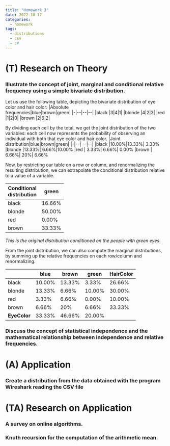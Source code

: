 ```yaml
---
title: "Homework 3"
date: 2022-10-17
categories:
  - homework
tags:
  - distributions
  - csv
  - c#
---
```


# (T) Research on Theory
### Illustrate the concept of joint, marginal and conditional relative frequency using a simple bivariate distribution.

Let us use the following table, depicting the bivariate distribution of eye color and hair color:
|Absolute<br>frequencies|blue|brown|green|
|-|--|--|--|
|black  |3|4|1|
|blonde |4|2|3|
|red    |1|2|0|
|brown  |2|6|2|

By dividing each cell by the total, we get the joint distribution of the two variables: each cell now represents the probability of observing an individual with both that eye color and hair color.
|Joint<br>distribution|blue|brown|green|
|-|--| --|--|
|black  |10.00%|13.33%| 3.33%
|blonde |13.33%| 6.66%|10.00%
|red    | 3.33%| 6.66%| 0.00%
|brown  | 6.66%|   20%| 6.66%

Now, by restricting our table on a row or column, and renormalizing the resulting distribution, we can extrapolate the conditional distribution relative to a value of a variable.

|Conditional<br>distribution|green|
|-|--|
|black  |16.66%
|blonde |50.00%
|red    | 0.00%
|brown  |33.33%

*This is the original distribution conditioned on the people with green eyes*.

From the joint distribution, we can also compute the marginal distributions, by summing up the relative frequencies on each row/column and renormalizing.

||blue|brown|green|HairColor
|-|--|--|--|--|
|black   |10.00%|13.33%| 3.33%|26.66%
|blonde  |13.33%| 6.66%|10.00%|30.00%
|red     | 3.33%| 6.66%| 0.00%|10.00%
|brown   | 6.66%|   20%| 6.66%|33.33%
|**EyeColor**|33.33%|46.66%|20.00%

### Discuss the concept of statistical independence and the mathematical relationship between independence and relative frequencies.

# (A) Application
### Create a distribution from the data obtained with the program Wireshark reading the CSV file 

# (TA) Research on Application
### A survey on online algorithms.

### Knuth recursion for the computation of the arithmetic mean.
